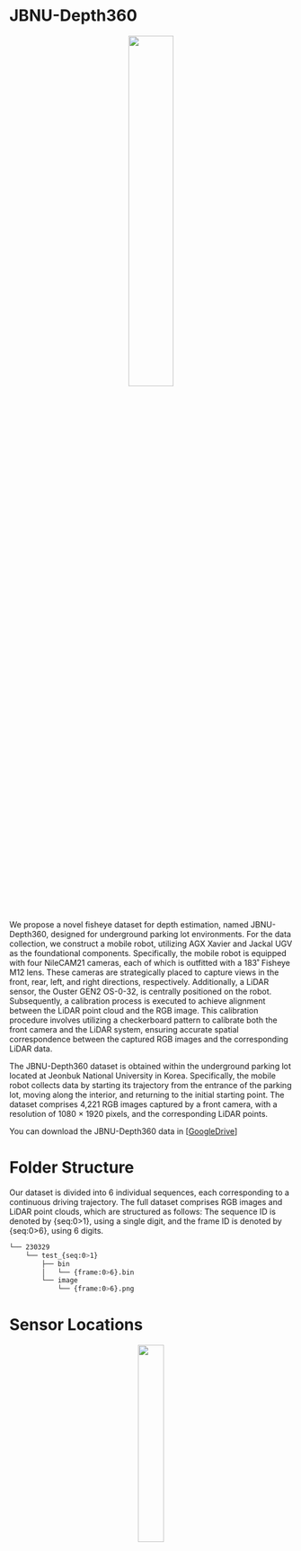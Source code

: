 # JBNU-Depth360

<p align="center"><img src = "https://github.com/EunjinSon1/JBNU-Depth360/assets/139856699/9c19ff6b-532e-4b3f-bd18-bd138c65b0c4" width="40%" height="40%"></p>

We propose a novel fisheye dataset for depth estimation, named JBNU-Depth360, designed for underground parking lot environments. 
For the data collection, we construct a mobile robot, utilizing AGX Xavier and Jackal UGV as the foundational components. 
Specifically, the mobile robot is equipped with four NileCAM21 cameras, each of which is outfitted with a 183˚ Fisheye M12 lens. These cameras are strategically placed to capture views in the front, rear, left, and right directions, respectively. Additionally, a LiDAR sensor, the Ouster GEN2 OS-0-32, is centrally positioned on the robot. Subsequently, a calibration process is executed to achieve alignment between the LiDAR point cloud and the RGB image. This calibration procedure involves utilizing a checkerboard pattern to calibrate both the front camera and the LiDAR system, ensuring accurate spatial correspondence between the captured RGB images and the corresponding LiDAR data.

The JBNU-Depth360 dataset is obtained within the underground parking lot located at Jeonbuk National University in Korea.
Specifically, the mobile robot collects data by starting its trajectory from the entrance of the parking lot, moving along the interior, and returning to the initial starting point. The dataset comprises 4,221 RGB images captured by a front camera, with a resolution of 1080 × 1920 pixels, and the corresponding LiDAR points.

You can download the JBNU-Depth360 data in [[GoogleDrive](https://drive.google.com/file/d/1Tpgy-Qk-vNhiHMza9vO8qH3xyn9B4n_O/view?usp=drive_link)]



# Folder Structure
Our dataset is divided into 6 individual sequences, each corresponding to a continuous driving trajectory. 
The full dataset comprises RGB images and LiDAR point clouds, which are structured as follows: The sequence ID is denoted by {seq:0>1}, using a single digit, and the frame ID is denoted by {seq:0>6}, using 6 digits. 

```bash
└── 230329
    └── test_{seq:0>1}
        ├── bin
        │   └── {frame:0>6}.bin
        └── image
            └── {frame:0>6}.png
```


# Sensor Locations
<p align="center"><img src = "https://github.com/EunjinSon1/JBNU-Depth360/assets/139856699/b6194965-a88b-42a0-acb0-09743b446ed0" width="30%" height="30%"></p>
